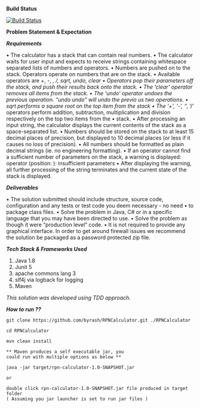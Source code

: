 **Build Status**

[![Build Status](https://travis-ci.org/byrash/RPNCalculator.svg?branch=master)](https://travis-ci.org/byrash/RPNCalculator)

**Problem Statement & Expectation**

_**Requirements**_

• The calculator has a stack that can contain real numbers.
• The calculator waits for user input and expects to receive strings containing
whitespace separated lists of numbers and operators.
• Numbers are pushed on to the stack. Operators operate on numbers that are on
the stack.
• Available operators are +, -, *, /, sqrt, undo, clear
• Operators pop their parameters off the stack, and push their results back onto
the stack.
• The ‘clear’ operator removes all items from the stack.
• The ‘undo’ operator undoes the previous operation. “undo undo” will undo the
previo us two operations.
• sqrt performs a square root on the top item from the stack
• The ‘+’, ‘-’, ‘*’, ‘/’ operators perform addition, subtraction, multiplication and
division respectively on the top two items from the
• stack.
• After processing an input string, the calculator displays the current contents of the stack as a space-separated list.
• Numbers should be stored on the stack to at least 15 decimal places of precision, but displayed to 10 decimal places (or less if it causes no loss of precision).
• All numbers should be formatted as plain decimal strings (ie. no engineering formatting).
• If an operator cannot find a sufficient number of parameters on the stack, a warning is displayed:
operator <operator> (position: <pos>): insufficient parameters
• After displaying the warning, all further processing of the string terminates and the current state of the stack is displayed.

_**Deliverables**_

• The solution submitted should include structure, source code, configuration and any tests or test code you deem necessary - no need
• to package class files.
• Solve the problem in Java, C# or in a specific language that you may have been
directed to use.
• Solve the problem as though it were “production level” code. • It is not required to provide any graphical interface.
In order to get around firewall issues we recommend the solution be packaged as a password protected zip file.

**_Tech Stack & Frameworks Used_**

1) Java 1.8
2) Junit 5
3) apache commons lang 3
4) slf4j via logback for logging
5) Maven

_This solution was developed using TDD approach._


**_How to run ??_**
```text
git clone https://github.com/byrash/RPNCalculator.git ./RPNCalculator

cd RPNCalculator

mvn clean install

** Maven produces a self executable jar, you 
could run with multiple options as below **

java -jar target/rpn-calculator-1.0-SNAPSHOT.jar 

or

double click rpn-calculator-1.0-SNAPSHOT.jar file produced in target folder 
( Assuming you jar launcher is set to run jar files )

```



